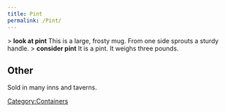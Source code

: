 ```yaml
---
title: Pint
permalink: /Pint/
---
```


\> **look at pint**
This is a large, frosty mug. From one side sprouts a sturdy handle.
\> **consider pint**
It is a pint.
It weighs three pounds.

## Other

Sold in many inns and taverns.

[Category:Containers](Category:Containers "wikilink")